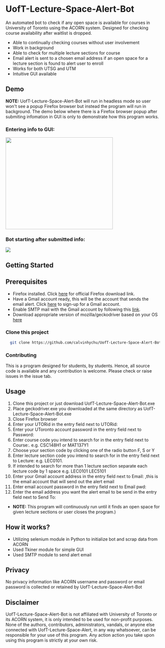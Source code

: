 # UofT-Lecture-Space-Alert-Bot

An automated bot to check if any open space is available for courses in University of Toronto using the ACORN system. Designed for checking course availability after waitlist is dropped.

- Able to continually checking courses without user involvement
- Work in background
- Able to check for multiple lecture sections for course
- Email alert is sent to a chosen email address if an open space for a lecture section is found to alert user to enroll
- Works for both UTSG and UTM
- Intuitive GUI available

## Demo 
<b>NOTE:</b> UofT-Lecture-Space-Alert-Bot will run in headless mode so user won't see a popup Firefox browser but instead the program will run in background. The demo below where there is a Firefox browser popup after submiting infomation in GUI is only to demonstrate how this program works.

### Entering info to GUI:
<img src="./misc/demo1.gif" width = 350 height = 300/>

### Bot starting after submitted info:
<img src="./misc/demo2.gif">

## Getting Started

## Prerequisites
- Firefox installed. Click [here](https://www.mozilla.org/en-US/firefox/new/) for official Firefox download link.
- Have a Gmail account ready, this will be the account that sends the email alert. Click [here](https://accounts.google.com/signup?hl=en) to sign-up for a Gmail account.
- Enable SMTP mail with the Gmail account by following this [link](https://www.youtube.com/watch?v=D-NYmDWiFjU).
- Download appropriate version of mozilla/geckodriver based on your OS [here](https://github.com/mozilla/geckodriver/releases)

### Clone this project

```bash
  git clone https://github.com/calvinhychu/UofT-Lecture-Space-Alert-Bot/
```
### Contributing
This is a program designed for students, by students. Hence, all source code is available and any contribution is welcome. Please check or raise issues in the issue tab.

## Usage
1. Clone this project or just download UofT-Lecture-Space-Alert-Bot.exe
2. Place geckodriver.exe you downloaded at the same directory as UofT-Lecture-Space-Alert-Bot.exe
3. Close Firefox browser
4. Enter your UTORid in the entry field next to UTORid:
5. Enter your UToronto account password in the entry field next to Password:
6. Enter course code you intend to search for in the entry field next to Course:. e.g. CSC148H1 or MAT137Y1
7. Choose your section code by clicking one of the radio button F, S or Y
8. Enter lecture section code you intend to search for in the entry field next to Lecture: e.g. LEC0101.
9. If intended to search for more than 1 lecture section separate each lecture code by 1 space e.g. LEC0101 LEC5101
10. Enter your Gmail account address in the entry field next to Email: ,this is the email account that will send out the alert email
11. Enter email account password in the entry field next to Email pwd: 
12. Enter the email address you want the alert email to be send in the entry field next to Send To:
- <b>NOTE:</b> This program will continuously run until it finds an open space for given lecture sections or user closes the program.)

## How it works?
- Utilizing selenium module in Python to initialize bot and scrap data from ACORN
- Used Tkiner module for simple GUI
- Used SMTP module to send alert email

## Privacy
No privacy information like ACORN username and password or email password is collected or retained by UofT-Lecture-Space-Alert-Bot

## Disclaimer
UofT-Lecture-Space-Alert-Bot is not affiliated with University of Toronto or its ACORN system, it is only intended to be used for non-profit purposes.
None of the authors, contributors, administrators, vandals, or anyone else connected with UofT-Lecture-Space-Alert, in any way whatsoever, can be responsible for your use of this program. Any action action you take upon using this program is strictly at your own risk.